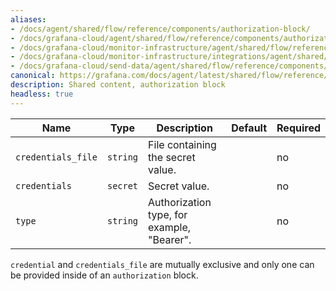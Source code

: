```yaml
---
aliases:
- /docs/agent/shared/flow/reference/components/authorization-block/
- /docs/grafana-cloud/agent/shared/flow/reference/components/authorization-block/
- /docs/grafana-cloud/monitor-infrastructure/agent/shared/flow/reference/components/authorization-block/
- /docs/grafana-cloud/monitor-infrastructure/integrations/agent/shared/flow/reference/components/authorization-block/
- /docs/grafana-cloud/send-data/agent/shared/flow/reference/components/authorization-block/
canonical: https://grafana.com/docs/agent/latest/shared/flow/reference/components/authorization-block/
description: Shared content, authorization block
headless: true
---
```


Name               | Type     | Description                                | Default | Required
-------------------|----------|--------------------------------------------|---------|---------
`credentials_file` | `string` | File containing the secret value.          |         | no
`credentials`      | `secret` | Secret value.                              |         | no
`type`             | `string` | Authorization type, for example, "Bearer". |         | no

`credential` and `credentials_file` are mutually exclusive and only one can be provided inside of an `authorization` block.
